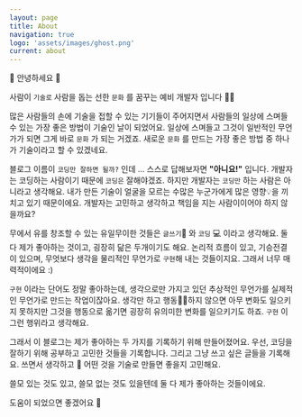 ```yaml
---
layout: page
title: About
navigation: true
logo: 'assets/images/ghost.png'
current: about
---
```


👋 안녕하세요 👋

사람이 `기술로` 사람을 돕는 선한 `문화` 를 꿈꾸는 예비 개발자 입니다 👩‍💻

많은 사람들의 손에 기술을 접할 수 있는 기기들이 주어지면서 사람들의 일상에 스며들 수 있는 가장 좋은 방법이 기술인 날이 되었어요. 일상에 스며들고 그것이 일반적인 무언가가 되면 그게 바로 `문화` 가 되는 거겠죠. 새로운 `문화` 를 만드는 가장 좋은 방법 중 하나가 기술이라고 할 수 있겠네요. 

블로그 이름이 `코딩만 잘하면 될까?` 인데 ... 스스로 답해보자면 **"아니요!"** 입니다. 개발자는 코딩하는 사람이기 때문에 `코딩은` 잘해야겠죠. 하지만 개발자는 `코딩만` 하는 사람은 아니라고 생각해요. 내가 만든 기술이 얼굴을 모르는 수많은 누군가에게 많은 영향💡을 끼치고 있기 때문이에요. 개발자는 고민하고 생각하고 책임을 지는 사람이이어야 하지 않을까요? 

무에서 유를 창조할 수 있는 유일무이한 것들은 `글쓰기`📝 와  `코딩` 💻 이라고 생각해요. 둘다 제가 좋아하는 것이고, 굉장히 닮은 두개이기도 해요. 논리적 흐름이 있고, 기승전결이 있으며, 무엇보다 생각을 물리적인 무언가로 `구현`해 내는 것들이지요. 그래서 너무 매력적이에요 :) 

`구현` 이라는 단어도 정말 좋아하는데, 생각으로만 가지고 있던 추상적인 무언가를 실제적인 무언가로 만드는 작업이잖아요. 생각만 하고 행동🏃‍♀하지 않으면 아무 변화도 일으키지 못하지만 그것을 행동으로 옮기면 굉장히 유의미한 변화를 일으키기도 하죠. `구현` 이 그런 행위라고 생각해요. 

그래서 이 블로그는 제가 좋아하는 두 가지를 기록하기 위해 만들어졌어요. 우선, 코딩을 잘하기 위해 공부하고 고민한 것들을 기록합니다. 그리고 그냥 쓰고 싶은 글들을 기록해요. 쓰면서 생각하고 💭 어떤 것을 기술로 만들면 좋을지 고민해요. 

쓸모 있는 것도 있고, 쓸모 없는 것도 있을텐데 둘 다 제가 좋아하는 것들이에요. 

도움이 되었으면 좋겠어요 🙌